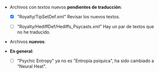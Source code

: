 
* Archivos con *textos* nuevos **pendientes de traducción**:

	* [x] "Royalty/TipSetDef.xml"							Revisar los nuevos textos.
	* [ ] "Royalty/HediffDef/Hediffs_Psycasts.xml"			Hay un par de textos que no he traducido.





* Archivos **nuevos**:



* **En general**:

	* [ ] "Psychic Entropy" ya no es "Entropía psíquica", ha sido cambiado a "Neural Heat".